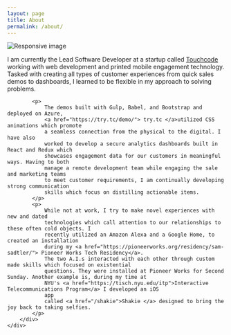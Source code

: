 ```yaml
---
layout: page
title: About
permalink: /about/
---
```

<div class="container">
	<div class="row">
		<div class="col-sm-4">
			<img src="../img/headshot-crop.jpg" class="img-responsive icon center-block img-circle"
				alt="Responsive image">
		</div>
		<div class="col-xs-8">
			<p>
				I am currently the Lead Software Developer at a startup called <a
					href="https://touchcode.com/">Touchcode</a>
				working
				with web development and printed mobile engagement technology. Tasked with
				creating all types of customer experiences from quick sales demos to dashboards, I
				learned to be flexible in my approach to solving problems.
			</p>

			<p>
				The demos built with Gulp, Babel, and Bootstrap and deployed on Azure,
				<a href="https://try.tc/demo/"> try.tc </a>utilized CSS animations which promote
				a seamless connection from the physical to the digital. I have also
				worked to develop a secure analytics dashboards built in React and Redux which
				showcases engagement data for our customers in meaningful ways. Having to both
				manage a remote development team while engaging the sale and marketing teams
				to meet customer requirements, I am continually developing strong communication
				skills which focus on distilling actionable items.
			</p>
			<p>
				While not at work, I try to make novel experiences with new and dated
				technologies which call attention to our relationships to these often cold objects. I
				recently utilized an Amazon Alexa and a Google Home, to created an installation
				during my <a href="https://pioneerworks.org/residency/sam-sadtler/"> Pioneer Works Tech Residency</a>.
				The two A.I.s interacted with each other through custom made skills which focused on existential
				questions. They were installed at Pioneer Works for Second Sunday. Another example is, during my time at
				NYU's <a href="https://tisch.nyu.edu/itp">Interactive Telecommunications Program</a> I developed an iOS
				app
				called <a href="/shakie">Shakie </a> designed to bring the joy back to taking selfies.
			</p>
		</div>
	</div>
</div>
